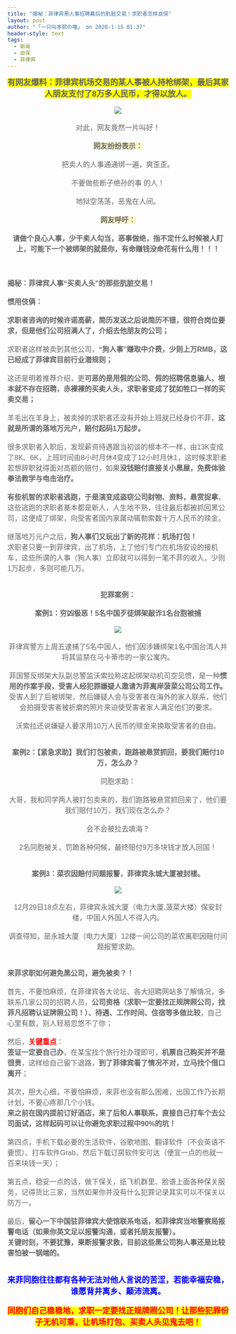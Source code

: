 ```yaml
---
title: "揭秘：菲律宾黑人事招聘幕后的肮脏交易！求职者怎样自保"
layout: post
author: "「一只叫本熙の喵」 on 2020-1-15 01:37"
header-style: text
tags:
  - 新闻
  - 自保
  - 菲律宾
---
```


<head></head>
<body>
 <div align="center"> 
  <font style="color:rgb(102, 102, 102)"><strong><font face="Arial"><font size="4"><font style="background-color:yellow">有网友爆料：菲律宾机场交易的某人事被人持枪绑架，最后其家人朋友支付了8万多人民币，才得以放人。</font></font></font></strong></font> 
 </div> 
 <div align="center"> 
  <font style="color:rgb(102, 102, 102)"><font face="Arial"><font size="3"><br> </font></font></font> 
 </div> 
 <div align="center"> 
  <font style="color:rgb(102, 102, 102)"><font face="Arial"><font size="3"><img src="http://www.f66.ph/data/upload/ueditor/20200106/1578276254797314.jpg" onload="thumbImg(this)"></font></font></font> 
 </div> 
 <div align="center"> 
  <font style="color:rgb(102, 102, 102)"><font face="Arial"><font size="3"><br> </font></font></font> 
 </div> 
 <div align="center"> 
  <font style="color:rgb(102, 102, 102)"><font face="Arial"><font size="3">对此，网友竟然一片叫好！</font></font></font> 
 </div> 
 <div align="center"> 
  <font style="color:rgb(102, 102, 102)"><font face="Arial"><font size="3"><br> </font></font></font> 
 </div> 
 <div align="center"> 
  <font style="color:rgb(102, 102, 102)"><strong><font face="Arial"><font size="3"><font style="background-color:lemonchiffon">网友纷纷表示：</font></font></font></strong></font> 
 </div> 
 <div align="center"> 
  <font style="color:rgb(102, 102, 102)"><font face="Arial"><font size="3"><br> </font></font></font> 
 </div> 
 <div align="center"> 
  <font style="color:rgb(102, 102, 102)"><font face="Arial"><font size="3">把卖人的人事通通绑一遍，爽歪歪。</font></font></font> 
 </div> 
 <div align="center"> 
  <font style="color:rgb(102, 102, 102)"><font face="Arial"><font size="3"><br> </font></font></font> 
 </div> 
 <div align="center"> 
  <font style="color:rgb(102, 102, 102)"><font face="Arial"><font size="3">不要做些断子绝孙的事 的人！</font></font></font> 
 </div> 
 <div align="center"> 
  <font style="color:rgb(102, 102, 102)"><font face="Arial"><font size="3"><br> </font></font></font> 
 </div> 
 <div align="center"> 
  <font style="color:rgb(102, 102, 102)"><font face="Arial"><font size="3">地狱空荡荡，恶鬼在人间。</font></font></font> 
 </div> 
 <div align="center"> 
  <font style="color:rgb(102, 102, 102)"><font face="Arial"><font size="3"><br> </font></font></font> 
 </div> 
 <div align="center"> 
  <font style="color:rgb(102, 102, 102)"><strong><font face="Arial"><font size="3"><font style="background-color:lemonchiffon">网友呼吁：</font></font></font></strong></font> 
 </div> 
 <div align="center"> 
  <font style="color:rgb(102, 102, 102)"><strong><font face="Arial"><font size="3"><br> </font></font></strong></font> 
 </div> 
 <div align="center"> 
  <font style="color:rgb(102, 102, 102)"><strong><font face="Arial"><font size="3">请做个良心人事，少干卖人勾当，恶事做绝，指不定什么时候被人盯上，可能下一个被绑架的就是你，有命赚钱没命花有什么用！！！</font></font></strong></font> 
 </div> 
 <div align="center"> 
  <font style="color:rgb(102, 102, 102)"><font face="Arial"><font size="3"><br> </font></font></font> 
 </div> 
 <div align="center"> 
  <font style="color:rgb(102, 102, 102)"><font face="Arial"><font size="3"><br> </font></font></font> 
 </div> 
 <div align="center"> 
  <font style="color:rgb(102, 102, 102)"><font face="Arial"><font size="3"><br> </font></font></font> 
 </div> 
 <div align="left"> 
  <font style="color:rgb(102, 102, 102)"><strong><font face="Arial"><font size="3">揭秘：菲律宾人事“买卖人头”的那些肮脏交易！</font></font></strong></font> 
 </div> 
 <div align="left"> 
  <font style="color:rgb(102, 102, 102)"><font face="Arial"><font size="3"><br> </font></font></font> 
 </div> 
 <div align="left"> 
  <font style="color:rgb(102, 102, 102)"><strong><font face="Arial"><font size="3">惯用伎俩：</font></font></strong></font> 
 </div> 
 <div align="left"> 
  <font style="color:rgb(102, 102, 102)"><font face="Arial"><font size="3"><br> </font></font></font> 
 </div> 
 <div align="left"> 
  <font style="color:rgb(102, 102, 102)"><strong><font face="Arial"><font size="3">求职者咨询的时候许诺高薪，简历发送之后说简历不错，很符合岗位要求，但是他们公司招满人了，介绍去他朋友的公司；</font></font></strong></font> 
 </div> 
 <div align="left"> 
  <font style="color:rgb(102, 102, 102)"><font face="Arial"><font size="3"><br> </font></font></font> 
 </div> 
 <div align="left"> 
  <font style="color:rgb(102, 102, 102)"><font face="Arial"><font size="3">求职者这样被卖到其他公司，<strong>“狗人事”赚取中介费，少则上万RMB，这已经成了菲律宾目前行业潜规则；</strong></font></font></font> 
 </div> 
 <div align="left"> 
  <font style="color:rgb(102, 102, 102)"><font face="Arial"><font size="3"><br> </font></font></font> 
 </div> 
 <div align="left"> 
  <font style="color:rgb(102, 102, 102)"><font face="Arial"><font size="3">这还是明着推荐介绍，更<strong>可恶的是用假的公司、假的招聘信息骗人，根本就不存在招聘，赤裸裸的买卖人头，求职者变成了犹如牲口一样的买卖交易；</strong></font></font></font> 
 </div> 
 <div align="left"> 
  <font style="color:rgb(102, 102, 102)"><font face="Arial"><font size="3"><br> </font></font></font> 
 </div> 
 <div align="left"> 
  <font style="color:rgb(102, 102, 102)"><font face="Arial"><font size="3">羊毛出在羊身上，被卖掉的求职者还没有开始上班就已经身价不菲，<strong>这就是所谓的落地万元户，赔付起码1万起步。</strong></font></font></font> 
 </div> 
 <div align="left"> 
  <font style="color:rgb(102, 102, 102)"><font face="Arial"><font size="3"><br> </font></font></font> 
 </div> 
 <div align="left"> 
  <font style="color:rgb(102, 102, 102)"><font face="Arial"><font size="3">很多求职者入职后，发现薪资待遇跟当初谈的根本不一样，由13K变成了8K、6K，上班时间由8小时月休4变成了12小时月休1，这时候求职者若想辞职就得面对高额的赔付，如果<strong>没钱赔付直接关小黑屋，免费体验拳法教学与电击治疗。</strong></font></font></font> 
 </div> 
 <div align="left"> 
  <font style="color:rgb(102, 102, 102)"><font face="Arial"><font size="3"><br> </font></font></font> 
 </div> 
 <div align="left"> 
  <font style="color:rgb(102, 102, 102)"><font face="Arial"><font size="3"><strong>有些机智的求职者逃跑，于是演变成盗窃公司财物、资料，悬赏捉拿</strong>，这些逃跑的求职者基本都是新人，人生地不熟，往往最后都被抓回黑公司，这便成了绑架，向受害者国内家属动辄勒索数十万人民币的赎金。</font></font></font> 
 </div> 
 <div align="left"> 
  <font style="color:rgb(102, 102, 102)"><font face="Arial"><font size="3"><br> </font></font></font> 
 </div> 
 <div align="left"> 
  <font style="color:rgb(102, 102, 102)"><font face="Arial"><font size="3">继落地万元户之后，<strong>狗人事们又玩出了新的花样：机场打包！</strong></font></font></font> 
 </div> 
 <div align="left"> 
  <font style="color:rgb(102, 102, 102)"><font face="Arial"><font size="3">求职者只要一到菲律宾，出了机场，上了他们专门在机场安设的接机车，这些所谓的人事（狗人事）立即就可以得到一笔不菲的收入，少则1万起步，多则可能几万。</font></font></font> 
 </div> 
 <div align="center"> 
  <font style="color:rgb(102, 102, 102)"><font face="Arial"><font size="3"><br> </font></font></font> 
 </div> 
 <div align="center"> 
  <font style="color:rgb(102, 102, 102)"><font face="Arial"><font size="3"><br> </font></font></font> 
 </div> 
 <div align="center"> 
  <font style="color:rgb(102, 102, 102)"><strong><font face="Arial"><font size="3">犯罪案例：</font></font></strong></font> 
 </div> 
 <div align="center"> 
  <font style="color:rgb(102, 102, 102)"><font face="Arial"><font size="3"><br> </font></font></font> 
 </div> 
 <div align="center"> 
  <font style="color:rgb(102, 102, 102)"><strong><font face="Arial"><font size="3">案例1：穷凶极恶！5名中国歹徒绑架敲诈1名台胞被捕</font></font></strong></font> 
 </div> 
 <div align="center"> 
  <font style="color:rgb(102, 102, 102)"><strong><font face="Arial"><font size="3"><br> </font></font></strong></font> 
 </div> 
 <div align="center"> 
  <font style="color:rgb(102, 102, 102)"><strong><font face="Arial"><font size="3"><img src="http://www.f66.ph/data/upload/ueditor/20200106/1578276280472460.jpg" onload="thumbImg(this)"></font></font></strong></font> 
 </div> 
 <div align="center"> 
  <font style="color:rgb(102, 102, 102)"><strong><font face="Arial"><font size="3"><br> </font></font></strong></font> 
 </div> 
 <div align="center"> 
  <font style="color:rgb(102, 102, 102)"><font face="Arial"><font size="3">菲律宾警方上周五逮捕了5名中国人，他们因涉嫌绑架1名中国台湾人并将其监禁在马卡蒂市的一家公寓内。</font></font></font> 
 </div> 
 <div align="center"> 
  <font style="color:rgb(102, 102, 102)"><font face="Arial"><font size="3"><br> </font></font></font> 
 </div> 
 <div align="center"> 
  <font style="color:rgb(102, 102, 102)"><font face="Arial"><font size="3">菲国警反绑架大队副总警监沃索拉称这起绑架动机司空见惯，是一种<strong>惯用的作案手段，受害人经犯罪嫌疑人邀请为菲离岸菠菜公司公司工作。</strong></font></font></font> 
 </div> 
 <div align="center"> 
  <font style="color:rgb(102, 102, 102)"></font> 
 </div> 
 <div align="center"> 
  <font style="color:rgb(102, 102, 102)"><font face="Arial"><font size="3">受害人到了后被绑架，然后嫌疑人会与受害者在海外的家人联系，他们会拍摄受害者被折磨的照片来迫使受害者家人满足他们的要求。</font></font></font> 
 </div> 
 <div align="center"> 
  <font style="color:rgb(102, 102, 102)"><font face="Arial"><font size="3"><br> </font></font></font> 
 </div> 
 <div align="center"> 
  <font style="color:rgb(102, 102, 102)"><font face="Arial"><font size="3">沃索拉还说嫌疑人要求用10万人民币的赎金来换取受害者的自由。</font></font></font> 
 </div> 
 <div align="center"> 
  <font style="color:rgb(102, 102, 102)"><font face="Arial"><font size="3"><br> </font></font></font> 
 </div> 
 <div align="center"> 
  <font style="color:rgb(102, 102, 102)"><font face="Arial"><font size="3"><br> </font></font></font> 
 </div> 
 <div align="center"> 
  <font style="color:rgb(102, 102, 102)"><strong><font face="Arial"><font size="3">案例2：【紧急求助】我们打包被卖，跑路被悬赏抓回，要我们赔付10万，怎么办？</font></font></strong></font> 
 </div> 
 <div align="center"> 
  <font style="color:rgb(102, 102, 102)"><strong><font face="Arial"><font size="3"><br> </font></font></strong></font> 
 </div> 
 <div align="center"> 
  <font style="color:rgb(102, 102, 102)"><font face="Arial"><font size="3">同胞求助：</font></font></font> 
 </div> 
 <div align="center"> 
  <font style="color:rgb(102, 102, 102)"><font face="Arial"><font size="3"><br> </font></font></font> 
 </div> 
 <div align="center"> 
  <font style="color:rgb(102, 102, 102)"><font face="Arial"><font size="3">大哥，我和同学两人被打包卖来的，我们跑路被悬赏抓回来了，他们要我们赔付10万，我们现在怎么办？</font></font></font> 
 </div> 
 <div align="center"> 
  <font style="color:rgb(102, 102, 102)"><font face="Arial"><font size="3"><br> </font></font></font> 
 </div> 
 <div align="center"> 
  <font style="color:rgb(102, 102, 102)"><font face="Arial"><font size="3">会不会被拉去填海？</font></font></font> 
 </div> 
 <div align="center"> 
  <font style="color:rgb(102, 102, 102)"><font face="Arial"><font size="3"><br> </font></font></font> 
 </div> 
 <div align="center"> 
  <font style="color:rgb(102, 102, 102)"><font face="Arial"><font size="3">2名同胞被关，罚跪各种伺候，最终赔付9万多块钱才放人回国！</font></font></font> 
 </div> 
 <div align="center"> 
  <font style="color:rgb(102, 102, 102)"><font face="Arial"><font size="3"><br> </font></font></font> 
 </div> 
 <div align="center"> 
  <font style="color:rgb(102, 102, 102)"><font face="Arial"><font size="3"><br> </font></font></font> 
 </div> 
 <div align="center"> 
  <font style="color:rgb(102, 102, 102)"><strong><font face="Arial"><font size="3">案例3：菜农因赔付问题报警，菲律宾永城大厦被封楼。</font></font></strong></font> 
 </div> 
 <div align="center"> 
  <font style="color:rgb(102, 102, 102)"><strong><font face="Arial"><font size="3"><br> </font></font></strong></font> 
 </div> 
 <div align="center"> 
  <font style="color:rgb(102, 102, 102)"><strong><font face="Arial"><font size="3"><img src="http://www.f66.ph/data/upload/ueditor/20200106/1578276310871268.jpg" onload="thumbImg(this)"></font></font></strong></font> 
 </div> 
 <div align="center"> 
  <font style="color:rgb(102, 102, 102)"><strong><font face="Arial"><font size="3"><br> </font></font></strong></font> 
 </div> 
 <div align="center"> 
  <font style="color:rgb(102, 102, 102)"><font face="Arial"><font size="3">12月29日18点左右，菲律宾永城大厦（电力大厦,菠菜大楼）保安封楼，中国人外国人不得入内。</font></font></font> 
 </div> 
 <div align="center"> 
  <font style="color:rgb(102, 102, 102)"><font face="Arial"><font size="3"><br> </font></font></font> 
 </div> 
 <div align="center"> 
  <font style="color:rgb(102, 102, 102)"><font face="Arial"><font size="3">调查得知，是永城大厦（电力大厦）12楼一间公司的菜农离职因赔付问题报警求助。</font></font></font> 
 </div> 
 <div align="center"> 
  <font style="color:rgb(102, 102, 102)"><font face="Arial"><font size="3"><br> </font></font></font> 
 </div> 
 <div align="center"> 
  <font style="color:rgb(102, 102, 102)"><font face="Arial"><font size="3"><br> </font></font></font> 
 </div> 
 <div align="left"> 
  <font style="color:rgb(102, 102, 102)"><strong><font face="Arial"><font size="3">来菲求职如何避免黑公司，避免被卖？！</font></font></strong></font> 
 </div> 
 <div align="left"> 
  <font style="color:rgb(102, 102, 102)"><font face="Arial"><font size="3"><br> </font></font></font> 
 </div> 
 <div align="left"> 
  <font style="color:rgb(102, 102, 102)"><font face="Arial"><font size="3">首先，不要怕麻烦，在菲律宾各大论坛、各大招聘网站多了解情况，多联系几家公司的招聘人员，<strong>公司资格（求职一定要找正规牌照公司，找菲凡招聘认证牌照公司！）、待遇、工作时间、住宿等多做比较</strong>，自己心里有数，别人轻易忽悠不了你；</font></font></font> 
 </div> 
 <div align="left"> 
  <font style="color:rgb(102, 102, 102)"><font face="Arial"><font size="3"><br> </font></font></font> 
 </div> 
 <div align="left"> 
  <font face="Arial"><font size="3"><font color="#666666">然后，</font><font color="#ff0000"><strong>关键重点</strong></font><font color="#666666">：</font></font></font> 
 </div> 
 <div align="left"> 
  <font style="color:rgb(102, 102, 102)"><font face="Arial"><font size="3"><strong>签证一定要自己办</strong>，在某宝找个旅行社办理即可，<strong>机票自己购买并不是很贵</strong>，这样给自己留下退路，<strong>到了菲律宾看了情况不对，立马找个借口离开</strong>；</font></font></font> 
 </div> 
 <div align="left"> 
  <font style="color:rgb(102, 102, 102)"><font face="Arial"><font size="3"><br> </font></font></font> 
 </div> 
 <div align="left"> 
  <font style="color:rgb(102, 102, 102)"><font face="Arial"><font size="3">其次，胆大心细，不要怕麻烦，来菲也没有那么困难，出国工作乃长期计划，不要心疼那几个小钱。</font></font></font> 
 </div> 
 <div align="left"> 
  <font style="color:rgb(102, 102, 102)"><font face="Arial"><font size="3"><strong>来之前在国内提前订好酒店，来了后和人事联系，直接自己打车个去公司面试，这样起码可以让你避免求职过程中90%的坑！</strong></font></font></font> 
 </div> 
 <div align="left"> 
  <font style="color:rgb(102, 102, 102)"><font face="Arial"><font size="3"><br> </font></font></font> 
 </div> 
 <div align="left"> 
  <font style="color:rgb(102, 102, 102)"><font face="Arial"><font size="3">第四点，手机下载必要的生活软件，谷歌地图、翻译软件（不会英语不要慌）、打车软件Grab，然后下载订房软件安可达（便宜一点的也就一百来块钱一天）；</font></font></font> 
 </div> 
 <div align="left"> 
  <font style="color:rgb(102, 102, 102)"><font face="Arial"><font size="3"><br> </font></font></font> 
 </div> 
 <div align="left"> 
  <font style="color:rgb(102, 102, 102)"><font face="Arial"><font size="3">第五点，稳妥一点的话，做下保关，纸飞机群里、脸谱上面各种保关服务，记得货比三家，当然如果你并没有什么犯罪记录其实可以不保关以防万一。</font></font></font> 
 </div> 
 <div align="left"> 
  <font style="color:rgb(102, 102, 102)"><font face="Arial"><font size="3"><br> </font></font></font> 
 </div> 
 <div align="left"> 
  <font style="color:rgb(102, 102, 102)"><font face="Arial"><font size="3">最后，<strong>留心一下中国驻菲律宾大使馆联系电话，和菲律宾当地警察局报警电话（如果你英文足以报警沟通，或者托朋友报警）。</strong></font></font></font> 
 </div> 
 <div align="left"> 
  <font style="color:rgb(102, 102, 102)"><font face="Arial"><font size="3"><strong>关键时刻，不要犹豫，果断报警求救，目前这些黑公司狗人事还是比较害怕被一锅端的。</strong></font></font></font> 
 </div> 
 <div align="center"> 
  <font style="color:rgb(102, 102, 102)"><font face="Arial"><font size="3"><br> </font></font></font> 
 </div> 
 <div align="center"> 
  <font style="color:rgb(102, 102, 102)"><font face="Arial"><font size="3"><br> </font></font></font> 
 </div> 
 <div align="center"> 
  <font face="Arial"><font size="4"><font color="#0000ff"><strong>来菲同胞往往都有各种无法对他人言说的苦涩，若能幸福安稳，谁愿背井离乡、颠沛流离。</strong></font></font></font> 
 </div> 
 <div align="center"> 
  <font style="color:rgb(102, 102, 102)"><font face="Arial"><font size="3"><br> </font></font></font> 
 </div> 
 <div align="center"> 
  <strong><font face="Arial"><font size="4"><font color="#ff0000"><font style="background-color:yellow">同胞们自己稳稳地，求职一定要找正规牌照公司！让那些犯罪份子无机可乘，让机场打包、买卖人头见鬼去吧！</font></font></font></font></strong> 
 </div>
 <br>
</body>


